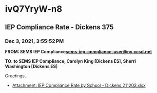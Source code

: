 # ivQ7YryW-n8
## IEP Compliance Rate - Dickens 375
### Dec 3, 2021, 3:55:52 PM
**FROM: SEMS IEP Compliance<sems-iep-compliance-user@nv.ccsd.net>**

**TO: to SEMS IEP Compliance, Carolyn King [Dickens ES], Sherri Washington [Dickens ES]**


Greetings,  





* [Attachment: IEP Compliance Rate by School - Dickens 211203.xlsx](ivQ7YryW-n8-attachment-1.xlsx)
